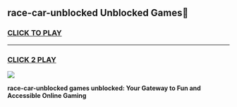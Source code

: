 
## race-car-unblocked Unblocked Games👋
<h3>
<a href="https://news.freeplayer.one?title=race-car-unblocked&ref=16F">CLICK TO PLAY</a></h3>
<hr>

<h3>
<a href="https://news.freeplayer.one?title=race-car-unblocked&ref=16F">CLICK 2 PLAY</a>
  
</h3>

<a href="https://news.freeplayer.one?title=race-car-unblocked&ref=16F/"><img src="https://clearcache.store/games.png"></a>


**race-car-unblocked games unblocked: Your Gateway to Fun and Accessible Online Gaming**
